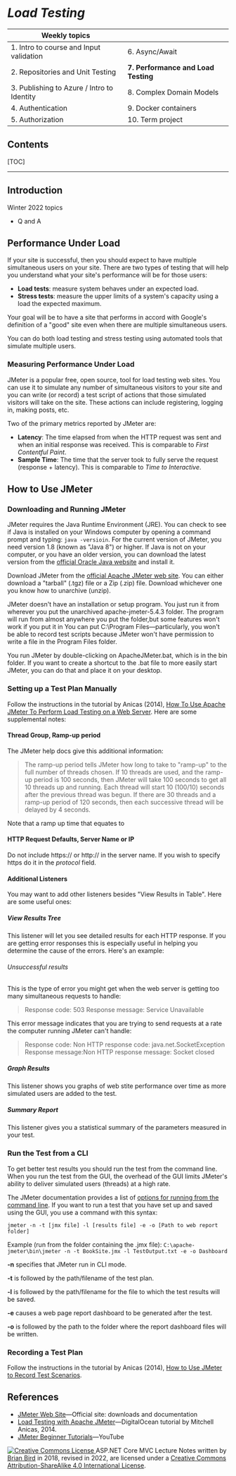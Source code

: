# *Load Testing* 

| Weekly topics                              |                                     |
| ------------------------------------------ | ----------------------------------- |
| 1. Intro to course and Input validation    | 6. Async/Await                      |
| 2. Repositories and Unit Testing           | **7. Performance and Load Testing** |
| 3. Publishing to Azure / Intro to Identity | 8. Complex Domain Models            |
| 4. Authentication                          | 9. Docker containers                |
| 5. Authorization                           | 10. Term project                    |

## Contents

[TOC]

------

## Introduction

Winter 2022 topics

- Q and A

## Performance Under Load

If your site is successful, then you should expect to have multiple simultaneous users on your site. There are two types of testing that will help you understand what your site's performance will be for those users:

- **Load tests**: measure system behaves under an expected load.
- **Stress tests**: measure the upper limits of a system's capacity using a load the expected maximum.

Your goal will be to have a site that performs in accord with Google's definition of a "good" site even when there are multiple simultaneous users. 

You can do both load testing and stress testing using automated tools that simulate multiple users.

### Measuring Performance Under Load

JMeter is a popular free, open source, tool for load testing web sites. You can use it to simulate any number of simultaneous visitors to your site and you can write (or record) a test script of actions that those simulated visitors will take on the site. These actions can include registering, logging in, making posts, etc.

Two of the primary metrics reported by JMeter are:

- **Latency**: The time elapsed from when the HTTP request was sent and when an initial response was received. This is comparable to *First Contentful Paint*.
- **Sample Time**: The time that the server took to fully serve the request (response + latency). This is comparable to *Time to Interactive*.

## How to Use JMeter

### Downloading and Running JMeter

JMeter requires the Java Runtime Environment (JRE). You can check to see if Java is installed on your Windows computer by opening a command prompt and typing: `java -versioin`. For the current version of JMeter, you need version 1.8 (known as "Java 8") or higher. If Java is not on your computer, or you have an older version, you can download the latest version from the [official Oracle Java website](https://www.java.com/en/) and install it.

 Download JMeter from the [official Apache JMeter web site](https://jmeter.apache.org/). You can either download a "tarball" (.tgz) file or a Zip (.zip) file. Download whichever one you know how to unarchive (unzip). 

JMeter doesn't have an installation or setup program. You just run it from wherever you put the unarchived apache-jmeter-5.4.3 folder.  The program will run from almost anywhere you put the folder,but some features won't work if you put it in You can put C:\Program Files&mdash;particularly, you won't be able to record test scripts because JMeter won't have permission to write a file in the Program Files folder.

You run JMeter by double-clicking on ApacheJMeter.bat, which is in the bin folder. If you want to create a shortcut to the .bat file to more easily start JMeter, you can do that and place it on your desktop.

### Setting up a Test Plan Manually

Follow the instructions in the tutorial by Anicas (2014),  [How To Use Apache JMeter To Perform Load Testing on a Web Server](https://www.digitalocean.com/community/tutorials/how-to-use-apache-jmeter-to-perform-load-testing-on-a-web-server). Here are some supplemental notes:

#### Thread Group, Ramp-up period
The JMeter help docs give this additional information:

> The ramp-up period tells JMeter how long to take to "ramp-up" to the full number of threads chosen. If 10 threads are used, and the ramp-up period is 100 seconds, then JMeter will take 100 seconds to get all 10 threads up and running. Each thread will start 10 (100/10) seconds after the previous thread was begun. If there are 30 threads and a ramp-up period of 120 seconds, then each successive thread will be delayed by 4 seconds.
>

Note that a ramp up time that equates to 

#### HTTP Request Defaults, Server Name or IP

Do not include https:// or http:// in the server name. If you wish to specify https do it in the *protocol* field.

#### Additional Listeners

You may want to add other listeners besides "View Results in Table". Here are some useful ones:

##### View Results Tree

This listener will let you see detailed results for each HTTP response. If you are getting error responses this is especially useful in helping you determine the cause of the errors. Here's an example:

###### Unsuccessful results

This is the type of error you might get when the web server is getting too many simultaneous requests to handle:

>  Response code: 503
> Response message: Service Unavailable

This error message indicates that you are trying to send requests at a rate the computer running JMeter can't handle:

>  Response code: Non HTTP response code: java.net.SocketException
> Response message:Non HTTP response message: Socket closed

##### Graph Results
This listener shows you graphs of web stite performance over time as more simulated users are added to the test.

##### Summary Report
This listener gives you a statistical summary of the parameters measured in your test.



### Run the Test from a CLI

To get better test results you should run the test from the command line. When you run the test from the GUI, the overhead of the GUI limits JMeter's ability to deliver simulated users (threads) at a high rate.

The JMeter documentation provides a list of [options for running from the command line](https://jmeter.apache.org/usermanual/get-started.html#non_gui). If you want to run a test that you have set up and saved using the GUI, you use a command with this syntax:

`jmeter -n -t [jmx file] -l [results file] -e -o [Path to web report folder]`

Example (run from the folder containing the .jmx file): 
`C:\apache-jmeter\bin\jmeter -n -t BookSite.jmx -l TestOutput.txt -e -o Dashboard`

**-n** specifies that JMeter run in CLI mode.

**-t** is followed by the path/filename of the test plan.

**-l** is followed by the path/filename for the file to which the test results will be saved.

**-e** causes a web page report dashboard to be generated after the test.

**-o** is followed by the path to the folder where the report dashboard files will be written.




### Recording a Test Plan

Follow the instructions in the tutorial by Anicas (2014), [How to Use JMeter to Record Test Scenarios](https://www.digitalocean.com/community/tutorials/how-to-use-jmeter-to-record-test-scenarios). 



## References

- [JMeter Web Site](http://jmeter.apache.org/usermanual/generating-dashboard.html)&mdash;Official site: downloads and documentation
- [Load Testing with Apache JMeter](https://www.digitalocean.com/community/tutorial_series/load-testing-with-apache-jmeter)&mdash;DigitalOcean tutorial by Mitchell Anicas, 2014.
- [JMeter Beginner Tutorials](https://www.youtube.com/playlist?list=PLhW3qG5bs-L-zox1h3eIL7CZh5zJmci4c)&mdash;YouTube





[![Creative Commons License](https://i.creativecommons.org/l/by-sa/4.0/88x31.png) ](http://creativecommons.org/licenses/by-sa/4.0/)
ASP.NET Core MVC Lecture Notes written by [Brian Bird](https://profbird.dev) in 2018, revised in 2022, are licensed under a [Creative Commons Attribution-ShareAlike 4.0 International License](http://creativecommons.org/licenses/by-sa/4.0/). 
